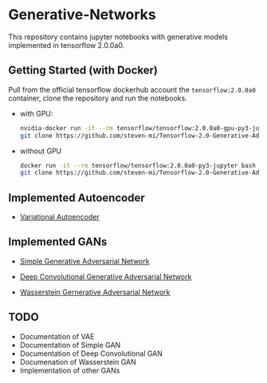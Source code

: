 # Generative-Networks
This repository contains jupyter notebooks with generative models implemented in tensorflow 2.0.0a0.

## Getting Started (with Docker)
Pull from the official tensorflow dockerhub account the `tensorflow:2.0.0a0` container, clone the repository and run the notebooks.

- with GPU:
  ```bash
  nvidia-docker run -it --rm tensorflow/tensorflow:2.0.0a0-gpu-py3-jupyter bash
  git clone https://github.com/steven-mi/Tensorflow-2.0-Generative-Adversarial-Networks.git
  ```
- without GPU
  ```bash
  docker run -it --rm tensorflow/tensorflow:2.0.0a0-py3-jupyter bash
  git clone https://github.com/steven-mi/Tensorflow-2.0-Generative-Adversarial-Networks.git
  ```

## Implemented Autoencoder
- [Variational Autoencoder](https://github.com/steven-mi/Tensorflow-2.0-Generative-Adversarial-Networks/blob/master/variational-autoencoder.ipynb)

## Implemented GANs
- [Simple Generative Adversarial Network](https://github.com/steven-mi/Tensorflow-2.0-Generative-Adversarial-Networks/blob/master/simple-generative-adversarial-network.ipynb)
- [Deep Convolutional Generative Adversarial Network](https://github.com/steven-mi/Tensorflow-2.0-Generative-Adversarial-Networks/blob/master/deep-convolutional-generative-adversarial-network.ipynb)

- [Wasserstein Gernerative Adversarial Network](https://github.com/steven-mi/Tensorflow-2.0-Generative-Adversarial-Networks/blob/master/wasserstein-generative-adversarial-network.ipynb)

## TODO
- Documentation of VAE
- Documentation of Simple GAN
- Documentation of Deep Convolutional GAN
- Documenation of Wasserstein GAN
- Implementation of other GANs
